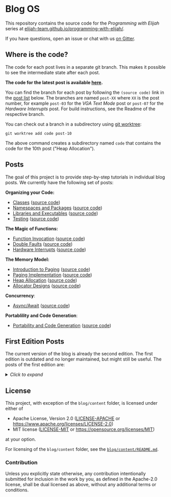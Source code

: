 # Blog OS

This repository contains the source code for the _Programming with Elijah_ series at [elijah-team.github.io/programming-with-elijah/](https://elijah-team.github.io/programming-with-elijah/).

If you have questions, open an issue or chat with us [on Gitter](https://gitter.im/nowhere/nowhere).

## Where is the code?

The code for each post lives in a separate git branch. This makes it possible to see the intermediate state after each post.

**The code for the latest post is available [here][latest-post].**

[latest-post]: https://elijah-team.github.io/programming-with-elijah/tree/post-12

You can find the branch for each post by following the `(source code)` link in the [post list](#posts) below. The branches are named `post-XX` where `XX` is the post number, for example `post-03` for the _VGA Text Mode_ post or `post-07` for the _Hardware Interrupts_ post. For build instructions, see the Readme of the respective branch.

You can check out a branch in a subdirectory using [git worktree]:

[git worktree]: https://git-scm.com/docs/git-worktree

```
git worktree add code post-10
```

The above command creates a subdirectory named `code` that contains the code for the 10th post ("Heap Allocation").

## Posts

The goal of this project is to provide step-by-step tutorials in individual blog posts. We currently have the following set of posts:

**Organizing your Code:**

- [Classes](https://elijah-team.github.io/programming-with-elijah/classes/)
    ([source code](https://elijah-team.github.io/programming-with-elijah/tree/post-01))
- [Namespaces and Packages](https://elijah-team.github.io/programming-with-elijah/namespaces-and-packages/)
    ([source code](https://elijah-team.github.io/programming-with-elijah/tree/post-02))
- [Libraries and Executables](https://elijah-team.github.io/programming-with-elijah/libraries-and-executables/)
    ([source code](https://elijah-team.github.io/programming-with-elijah/tree/post-03))
- [Testing](https://elijah-team.github.io/programming-with-elijah/testing/)
    ([source code](https://elijah-team.github.io/programming-with-elijah/tree/post-04))

**The Magic of Functions:**

- [Function Invocation](https://elijah-team.github.io/programming-with-elijah/function-invocation/)
    ([source code](https://elijah-team.github.io/programming-with-elijah/tree/post-05))
- [Double Faults](https://elijah-team.github.io/programming-with-elijah/overloading)
    ([source code](https://elijah-team.github.io/programming-with-elijah/tree/post-06))
- [Hardware Interrupts](https://elijah-team.github.io/programming-with-elijah/hardware-interrupts/)
    ([source code](https://elijah-team.github.io/programming-with-elijah/tree/post-07))

**The Memory Model:**

- [Introduction to Paging](https://elijah-team.github.io/programming-with-elijah/paging-introduction/)
    ([source code](https://elijah-team.github.io/programming-with-elijah/tree/post-08))
- [Paging Implementation](https://elijah-team.github.io/programming-with-elijah/paging-implementation/)
    ([source code](https://elijah-team.github.io/programming-with-elijah/tree/post-09))
- [Heap Allocation](https://elijah-team.github.io/programming-with-elijah/heap-allocation/)
    ([source code](https://elijah-team.github.io/programming-with-elijah/tree/post-10))
- [Allocator Designs](https://elijah-team.github.io/programming-with-elijah/allocator-designs/)
    ([source code](https://elijah-team.github.io/programming-with-elijah/tree/post-11))

**Concurrency**:

- [Async/Await](https://elijah-team.github.io/programming-with-elijah/async-await/)
    ([source code](https://elijah-team.github.io/programming-with-elijah/tree/post-12))

**Portablility and Code Generation**:

- [Portability and Code Generation](https://elijah-team.github.io/programming-with-elijah/portability-and-code-generation/)
    ([source code](https://elijah-team.github.io/programming-with-elijah/tree/post-12))

## First Edition Posts

The current version of the blog is already the second edition. The first edition is outdated and no longer maintained, but might still be useful. The posts of the first edition are:

<details><summary><i>Click to expand</i></summary>

**Organizing your Code:**

- [A Minimal x86 Kernel](https://elijah-team.github.io/programming-with-elijah/multiboot-kernel.html)
      ([source code](https://elijah-team.github.io/programming-with-elijah/tree/first_edition_post_1))
- [Entering Long Mode](https://elijah-team.github.io/programming-with-elijah/entering-longmode.html)
      ([source code](https://elijah-team.github.io/programming-with-elijah/tree/first_edition_post_2))
- [Set Up Rust](https://elijah-team.github.io/programming-with-elijah/set-up-rust.html)
      ([source code](https://elijah-team.github.io/programming-with-elijah/tree/first_edition_post_3))
- [Printing to Screen](https://elijah-team.github.io/programming-with-elijah/printing-to-screen.html)
      ([source code](https://elijah-team.github.io/programming-with-elijah/tree/first_edition_post_4))

**Memory Management:**

- [Allocating Frames](https://elijah-team.github.io/programming-with-elijah/allocating-frames.html)
      ([source code](https://elijah-team.github.io/programming-with-elijah/tree/first_edition_post_5))
- [Page Tables](https://elijah-team.github.io/programming-with-elijah/modifying-page-tables.html)
      ([source code](https://elijah-team.github.io/programming-with-elijah/tree/first_edition_post_6))
- [Remap the Kernel](https://elijah-team.github.io/programming-with-elijah/remap-the-kernel.html)
      ([source code](https://elijah-team.github.io/programming-with-elijah/tree/first_edition_post_7))
- [Kernel Heap](https://elijah-team.github.io/programming-with-elijah/kernel-heap.html)
      ([source code](https://elijah-team.github.io/programming-with-elijah/tree/first_edition_post_8))

**Exceptions:**

- [Handling Exceptions](https://elijah-team.github.io/programming-with-elijah/handling-exceptions.html)
      ([source code](https://elijah-team.github.io/programming-with-elijah/tree/first_edition_post_9))
- [Double Faults](https://elijah-team.github.io/programming-with-elijah/double-faults.html)
      ([source code](https://elijah-team.github.io/programming-with-elijah/tree/first_edition_post_10))

**Additional Resources:**

- [Cross Compile Binutils](https://elijah-team.github.io/programming-with-elijah/cross-compile-binutils.html)
- [Cross Compile libcore](https://elijah-team.github.io/programming-with-elijah/cross-compile-libcore.html)
- [Set Up GDB](https://elijah-team.github.io/programming-with-elijah/set-up-gdb)
- [Handling Exceptions using Naked Functions](https://elijah-team.github.io/programming-with-elijah/handling-exceptions-with-naked-fns.html)
    - [Catching Exceptions](https://elijah-team.github.io/programming-with-elijah/catching-exceptions.html)
          ([source code](https://elijah-team.github.io/programming-with-elijah/tree/catching_exceptions))
    - [Better Exception Messages](https://elijah-team.github.io/programming-with-elijah/better-exception-messages.html)
          ([source code](https://elijah-team.github.io/programming-with-elijah/tree/better_exception_messages))
    - [Returning from Exceptions](https://elijah-team.github.io/programming-with-elijah/returning-from-exceptions.html)
          ([source code](https://elijah-team.github.io/programming-with-elijah/tree/returning_from_exceptions))

</details>

## License

This project, with exception of the `blog/content` folder, is licensed under either of

- Apache License, Version 2.0 ([LICENSE-APACHE](LICENSE-APACHE) or
  https://www.apache.org/licenses/LICENSE-2.0)
- MIT license ([LICENSE-MIT](LICENSE-MIT) or https://opensource.org/licenses/MIT)

at your option.

For licensing of the `blog/content` folder, see the [`blog/content/README.md`](blog/content/README.md).

### Contribution

Unless you explicitly state otherwise, any contribution intentionally submitted for inclusion in the work by you, as defined in the Apache-2.0 license, shall be dual licensed as above, without any additional terms or conditions.
